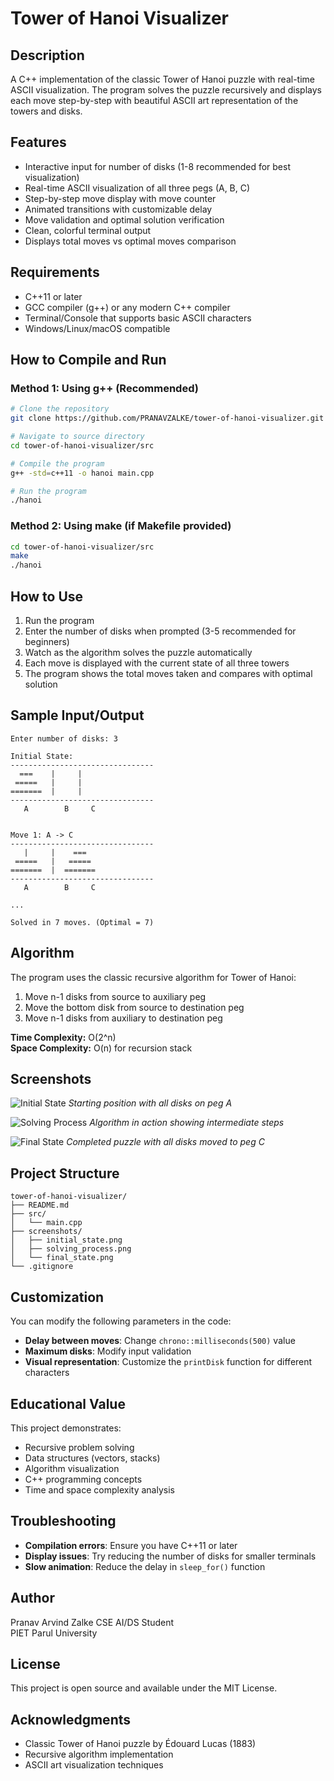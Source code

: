 # Tower of Hanoi Visualizer

## Description
A C++ implementation of the classic Tower of Hanoi puzzle with real-time ASCII visualization. The program solves the puzzle recursively and displays each move step-by-step with beautiful ASCII art representation of the towers and disks.

## Features
- Interactive input for number of disks (1-8 recommended for best visualization)
- Real-time ASCII visualization of all three pegs (A, B, C)
- Step-by-step move display with move counter
- Animated transitions with customizable delay
- Move validation and optimal solution verification
- Clean, colorful terminal output
- Displays total moves vs optimal moves comparison

## Requirements
- C++11 or later
- GCC compiler (g++) or any modern C++ compiler
- Terminal/Console that supports basic ASCII characters
- Windows/Linux/macOS compatible

## How to Compile and Run

### Method 1: Using g++ (Recommended)
```bash
# Clone the repository
git clone https://github.com/PRANAVZALKE/tower-of-hanoi-visualizer.git

# Navigate to source directory
cd tower-of-hanoi-visualizer/src

# Compile the program
g++ -std=c++11 -o hanoi main.cpp

# Run the program
./hanoi
```

### Method 2: Using make (if Makefile provided)
```bash
cd tower-of-hanoi-visualizer/src
make
./hanoi
```

## How to Use
1. Run the program
2. Enter the number of disks when prompted (3-5 recommended for beginners)
3. Watch as the algorithm solves the puzzle automatically
4. Each move is displayed with the current state of all three towers
5. The program shows the total moves taken and compares with optimal solution

## Sample Input/Output
```
Enter number of disks: 3

Initial State:
--------------------------------
  ===    |     |  
 =====   |     |  
=======  |     |  
--------------------------------
   A        B     C   


Move 1: A -> C
--------------------------------
   |     |    ===
 =====   |   =====
=======  |  =======
--------------------------------
   A        B     C   

...

Solved in 7 moves. (Optimal = 7)
```

## Algorithm
The program uses the classic recursive algorithm for Tower of Hanoi:
1. Move n-1 disks from source to auxiliary peg
2. Move the bottom disk from source to destination peg
3. Move n-1 disks from auxiliary to destination peg

**Time Complexity:** O(2^n)  
**Space Complexity:** O(n) for recursion stack

## Screenshots
![Initial State](../screenshots/initial_state.png)
*Starting position with all disks on peg A*

![Solving Process](../screenshots/solving_process.png)
*Algorithm in action showing intermediate steps*

![Final State](../screenshots/final_state.png)
*Completed puzzle with all disks moved to peg C*

## Project Structure
```
tower-of-hanoi-visualizer/
├── README.md
├── src/
│   └── main.cpp
├── screenshots/
│   ├── initial_state.png
│   ├── solving_process.png
│   └── final_state.png
└── .gitignore
```

## Customization
You can modify the following parameters in the code:
- **Delay between moves**: Change `chrono::milliseconds(500)` value
- **Maximum disks**: Modify input validation
- **Visual representation**: Customize the `printDisk` function for different characters

## Educational Value
This project demonstrates:
- Recursive problem solving
- Data structures (vectors, stacks)
- Algorithm visualization
- C++ programming concepts
- Time and space complexity analysis

## Troubleshooting
- **Compilation errors**: Ensure you have C++11 or later
- **Display issues**: Try reducing the number of disks for smaller terminals
- **Slow animation**: Reduce the delay in `sleep_for()` function

## Author
Pranav Arvind Zalke
CSE AI/DS Student  
PIET
Parul University

## License
This project is open source and available under the MIT License.

## Acknowledgments
- Classic Tower of Hanoi puzzle by Édouard Lucas (1883)
- Recursive algorithm implementation
- ASCII art visualization techniques
